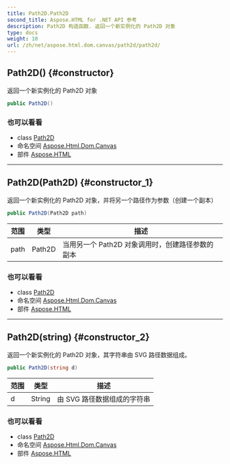 ```yaml
---
title: Path2D.Path2D
second_title: Aspose.HTML for .NET API 参考
description: Path2D 构造函数. 返回一个新实例化的 Path2D 对象
type: docs
weight: 10
url: /zh/net/aspose.html.dom.canvas/path2d/path2d/
---
```

## Path2D() {#constructor}

返回一个新实例化的 Path2D 对象

```csharp
public Path2D()
```

### 也可以看看

* class [Path2D](../)
* 命名空间 [Aspose.Html.Dom.Canvas](../../path2d/)
* 部件 [Aspose.HTML](../../../)

---

## Path2D(Path2D) {#constructor_1}

返回一个新实例化的 Path2D 对象，并将另一个路径作为参数（创建一个副本）

```csharp
public Path2D(Path2D path)
```

| 范围 | 类型 | 描述 |
| --- | --- | --- |
| path | Path2D | 当用另一个 Path2D 对象调用时，创建路径参数的副本 |

### 也可以看看

* class [Path2D](../)
* 命名空间 [Aspose.Html.Dom.Canvas](../../path2d/)
* 部件 [Aspose.HTML](../../../)

---

## Path2D(string) {#constructor_2}

返回一个新实例化的 Path2D 对象，其字符串由 SVG 路径数据组成。

```csharp
public Path2D(string d)
```

| 范围 | 类型 | 描述 |
| --- | --- | --- |
| d | String | 由 SVG 路径数据组成的字符串 |

### 也可以看看

* class [Path2D](../)
* 命名空间 [Aspose.Html.Dom.Canvas](../../path2d/)
* 部件 [Aspose.HTML](../../../)


